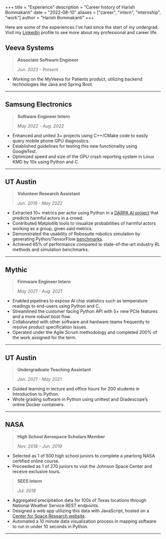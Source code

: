 +++
title = "Experience"
description = "Career history of Harish Bommakanti"
date = "2022-08-10"
aliases = ["career", "intern", "internship", "work"]
author = "Harish Bommakanti"
+++

Here are some of the experiences I've had since the start of my undergrad. Visit my [LinkedIn](https://linkedin.com/in/harishbommakanti) profile to see more about my professional and career life.

## Veeva Systems
> **Associate Software Engineer**
> 
> *Jun. 2023 - Present*

- Working on the MyVeeva for Patients product, utilizing backend technologies like Java and Spring Boot.

---

## Samsung Electronics
> **Software Engineer Intern**
> 
> *May 2022 - Aug. 2022*

- Enhanced and united 3+ projects using C++/CMake code to easily query mobile phone GPU diagnostics.
- Established guidelines for testing this new functionality using GoogleTest.
- Optimized speed and size of the GPU crash reporting system in Linux KMD by 10x using Python and C.

---

## UT Austin
> **Volunteer Research Assistant**
> 
> *Jun. 2019 - May 2022*

- Extracted 10+ metrics per actor using Python in a [DARPA AI project](https://github.com/stevencarrau/decentralized_classification/tree/simulation) that predicts harmful actors in a crowd.
- Contributed Matplotlib tools to visualize probabilities of harmful actors working as a group, given said metrics.
- Demonstrated the usability of Robosuite robotics simulation by generating Python/TensorFlow [benchmarks](https://github.com/harishbommakanti/rpl_sb_efforts).
- Achieved 65% of performance compared to state-of-the-art industry RL methods and simulation benchmarks.

---

## Mythic
> **Firmware Engineer Intern**
> 
> *May 2021 - Aug. 2021*

- Enabled pipelines to expose AI chip statistics such as temperature readings to end-users using Python and C.
- Streamlined the customer facing Python API with 5+ new PCIe features and a more robust boot flow.
- Collaborated with other software and hardware teams frequently to resolve product specification issues.
- Operated under the Agile Scrum methodology and completed 200% of the work assigned for the term.

---

## UT Austin
> **Undergraduate Teaching Assistant**
>
> *Jan. 2021 - May 2021*

- Guided learning in lecture and office hours for 200 students in Introduction to Python.
- Wrote grading software in Python using unittest and Gradescope’s online Docker containers.

---

## NASA 
> **High School Aerospace Scholars Member**
>
> *Nov. 2018 - Jun. 2019*

- Selected as 1 of 500 high school juniors to complete a yearlong NASA certified online course.
- Proceeded as 1 of 270 juniors to visit the Johnson Space Center and receive exclusive tours.

> **SEES Intern**
>
> *Jul. 2018*

- Aggregated precipitation data for 100s of Texas locations through National Weather Service REST endpoints.
- Designed a web app utilizing this data with JavaScript, hosted on a [Center for Space Research website](https://agw-prim-green2.csr.utexas.edu/SEES2018/).
- Automated a 10 minute data visualization process in mapping software to run in under 10 seconds in Python.

---